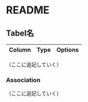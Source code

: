 # README


## Tabel名

|Column|Type|Options|
|------|----|-------|
（ここに追記していく）


### Association
（ここに追記していく）
